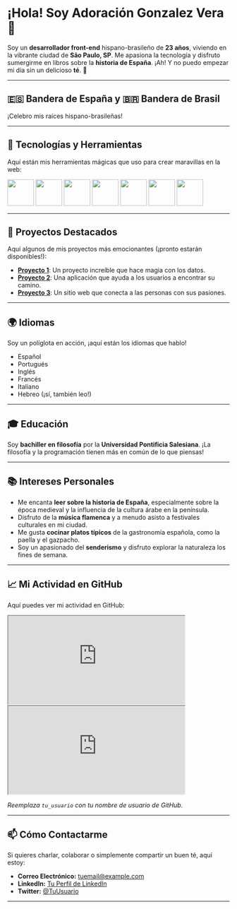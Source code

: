 # ¡Hola! Soy Adoración Gonzalez Vera 👋

Soy un **desarrollador front-end** hispano-brasileño de **23 años**, viviendo en la vibrante ciudad de **São Paulo, SP**. Me apasiona la tecnología y disfruto sumergirme en libros sobre la **historia de España**. ¡Ah! Y no puedo empezar mi día sin un delicioso **té**. 🍵

---

## 🇪🇸 Bandera de España y 🇧🇷 Bandera de Brasil

¡Celebro mis raíces hispano-brasileñas!

---

## 🌱 Tecnologías y Herramientas

Aquí están mis herramientas mágicas que uso para crear maravillas en la web:

<div>
  <img src="https://img.shields.io/badge/HTML5-E34F26?style=flat&logo=html5&logoColor=white" height="60" />
  <img src="https://img.shields.io/badge/CSS3-1572B6?style=flat&logo=css3&logoColor=white" height="60" />
  <img src="https://img.shields.io/badge/JavaScript-F7DF1E?style=flat&logo=javascript&logoColor=black" height="60" />
  <img src="https://img.shields.io/badge/Vue.js-4FC08D?style=flat&logo=vue.js&logoColor=white" height="60" />
  <img src="https://img.shields.io/badge/Java-007396?style=flat&logo=java&logoColor=white" height="60" />
  <img src="https://img.shields.io/badge/Python-3776AB?style=flat&logo=python&logoColor=white" height="60" />
  <img src="https://img.shields.io/badge/C-A8B400?style=flat&logo=c&logoColor=white" height="60" />
</div>

---

## 🚀 Proyectos Destacados

Aquí algunos de mis proyectos más emocionantes (¡pronto estarán disponibles!):

- **[Proyecto 1](#)**: Un proyecto increíble que hace magia con los datos.
- **[Proyecto 2](#)**: Una aplicación que ayuda a los usuarios a encontrar su camino.
- **[Proyecto 3](#)**: Un sitio web que conecta a las personas con sus pasiones.

---

## 🌍 Idiomas

Soy un políglota en acción, ¡aquí están los idiomas que hablo!

- Español
- Portugués
- Inglés
- Francés
- Italiano
- Hebreo (¡sí, también leo!)

---

## 🎓 Educación

Soy **bachiller en filosofía** por la **Universidad Pontificia Salesiana**. ¡La filosofía y la programación tienen más en común de lo que piensas!

---

## 📚 Intereses Personales

- Me encanta **leer sobre la historia de España**, especialmente sobre la época medieval y la influencia de la cultura árabe en la península.
- Disfruto de la **música flamenca** y a menudo asisto a festivales culturales en mi ciudad.
- Me gusta **cocinar platos típicos** de la gastronomía española, como la paella y el gazpacho.
- Soy un apasionado del **senderismo** y disfruto explorar la naturaleza los fines de semana.

---

## 📈 Mi Actividad en GitHub

Aquí puedes ver mi actividad en GitHub:

<div>
  <iframe src="https://github-readme-stats.vercel.app/api?username=tu_usuario&show_icons=true&theme=radical" width="400" height="200"></iframe>
  <iframe src="https://github-readme-stats.vercel.app/api/top-langs/?username=tu_usuario&layout=compact&theme=radical" width="400" height="200"></iframe>
</div>

*Reemplaza `tu_usuario` con tu nombre de usuario de GitHub.*

---

## 📫 Cómo Contactarme

Si quieres charlar, colaborar o simplemente compartir un buen té, aquí estoy:

- **Correo Electrónico:** tuemail@example.com
- **LinkedIn:** [Tu Perfil de LinkedIn](#)
- **Twitter:** [@TuUsuario](#)

---
